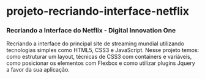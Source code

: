 # projeto-recriando-interface-netflix

### Recriando a Interface do Netflix - Digital Innovation One

Recriando a interface do principal site de streaming mundial utilizando tecnologias simples como HTML5, CSS3 e JavaScript. Nesse projeto temos: como estruturar um layout, técnicas de CSS3 com containers e variáveis, como posicionar os elementos com Flexbox e como utilizar plugins Jquery a favor da sua aplicação.
